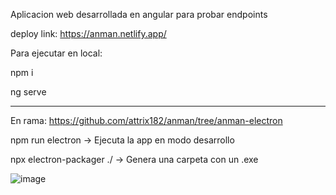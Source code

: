 Aplicacion web desarrollada en angular para probar endpoints

deploy link: https://anman.netlify.app/

Para ejecutar en local:

npm i

ng serve

-------------
En rama: https://github.com/attrix182/anman/tree/anman-electron

npm run electron -> Ejecuta la app en modo desarrollo

npx electron-packager ./ -> Genera una carpeta con un .exe

![image](https://user-images.githubusercontent.com/44885834/164304998-4a43a19d-cd5f-47e8-9965-3ff1734a3121.png)



